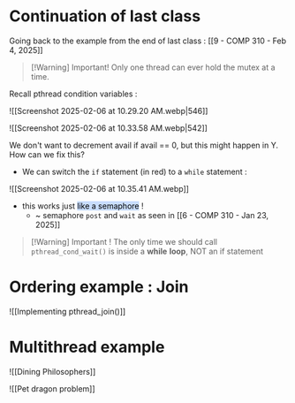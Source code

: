 # Continuation of last class

Going back to the example from the end of last class :  [[9 - COMP 310 - Feb 4, 2025]]

> [!Warning] Important!
> Only one thread can ever hold the mutex at a time.

Recall pthread condition variables : 

![[Screenshot 2025-02-06 at 10.29.20 AM.webp|546]]

![[Screenshot 2025-02-06 at 10.33.58 AM.webp|542]]

We don't want to decrement avail if avail == 0, but this might happen in Y. How can we fix this?
- We can switch the `if` statement (in red) to a `while` statement  : 

![[Screenshot 2025-02-06 at 10.35.41 AM.webp]]

- this works just <mark style="background: #ADCCFFA6;">like a semaphore</mark> !
	- ~ semaphore `post` and `wait` as seen in [[6 - COMP 310 - Jan 23, 2025]]


> [!Warning] Important !
> The only time we should call `pthread_cond_wait()` is inside a **while** **loop**, NOT an if statement


# Ordering example : Join

![[Implementing pthread_join()]]



# Multithread example 
![[Dining Philosophers]]


![[Pet dragon problem]]